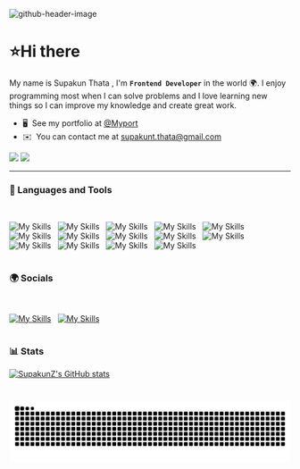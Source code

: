 ![github-header-image](https://github.com/SupakunZ/SupakunZ/assets/168329218/15375aaa-f646-4129-8502-d5a4fc8b3b8a)
# ⭐Hi there

My name is Supakun Thata , I'm **`Frontend Developer`** in the world 🌍. I enjoy programming most when I can solve problems and I love learning new things so I can improve my knowledge and create great work.

* 🖥️  See my portfolio at [@Myport](https://portfolio-supakun.netlify.app)
* ✉️  You can contact me at [supakunt.thata@gmail.com](mailto:supakunt.thata@gmail.com)

[<img src="https://img.shields.io/badge/Gmail-D14836?style=for-the-badge&logo=gmail&logoColor=white">](mailto:supakunt.thata@gmail.com)
[<img src="https://img.shields.io/badge/LinkedIn-0077B5?style=for-the-badge&logo=linkedin&logoColor=white">](https://www.linkedin.com/in/piotr-zmilczak/)

---

### 🧰 Languages and Tools
<br />

![My Skills](https://skillicons.dev/icons?i=js)&nbsp;&nbsp;
![My Skills](https://skillicons.dev/icons?i=html)&nbsp;&nbsp;
![My Skills](https://skillicons.dev/icons?i=css)&nbsp;&nbsp;
![My Skills](https://skillicons.dev/icons?i=react)&nbsp;&nbsp;
![My Skills](https://skillicons.dev/icons?i=vite)&nbsp;&nbsp;
![My Skills](https://skillicons.dev/icons?i=redux)&nbsp;&nbsp;
![My Skills](https://skillicons.dev/icons?i=tailwind)&nbsp;&nbsp;
![My Skills](https://skillicons.dev/icons?i=bootstrap)&nbsp;&nbsp;
![My Skills](https://skillicons.dev/icons?i=git)&nbsp;&nbsp;
![My Skills](https://skillicons.dev/icons?i=python)&nbsp;&nbsp;
![My Skills](https://skillicons.dev/icons?i=sass)&nbsp;&nbsp;
![My Skills](https://skillicons.dev/icons?i=nodejs)&nbsp;&nbsp;
![My Skills](https://skillicons.dev/icons?i=mongodb)&nbsp;&nbsp; 
![My Skills](https://skillicons.dev/icons?i=mysql)&nbsp;&nbsp;

#

### 🌍 Socials
<br />

  [![My Skills](https://skillicons.dev/icons?i=github)](https://www.github.com/SupakunZ)&nbsp;&nbsp;
  [![My Skills](https://skillicons.dev/icons?i=twitter)](https://www.x.com/GuNz246448)

#

### 📊 Stats

<a href="http://www.github.com/SupakunZ"><img src="https://github-readme-stats.vercel.app/api?username=SupakunZ&show_icons=true&hide=&count_private=true&title_color=ec4899&text_color=ffffff&icon_color=84cc16&bg_color=1c1917&hide_border=true&show_icons=true" alt="SupakunZ's GitHub stats" /></a>

#
<picture>
  <source media="(prefers-color-scheme: dark)" srcset="https://raw.githubusercontent.com/supakunz/supakunz/output/github-contribution-grid-snake-dark.svg">
  <source media="(prefers-color-scheme: light)" srcset="https://raw.githubusercontent.com/supakunz/supakunz/output/github-contribution-grid-snake.svg">
  <img alt="github contribution grid snake animation" src="https://raw.githubusercontent.com/supakunz/supakunz/output/github-contribution-grid-snake.svg">
</picture>

